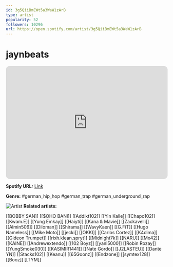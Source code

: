 ```yaml
---
id: 3g5QiiBmEWt5a3WaW1zArB
type: artist
popularity: 52
followers: 10296
url: https://open.spotify.com/artist/3g5QiiBmEWt5a3WaW1zArB
---
```

# jaynbeats

<iframe style="border-radius:12px" src="https://open.spotify.com/embed/artist/3g5QiiBmEWt5a3WaW1zArB" width="100%" height="352" frameBorder="0" allowfullscreen="" allow="autoplay; clipboard-write; encrypted-media; fullscreen; picture-in-picture" loading="lazy"></iframe>

**Spotify URL:** [Link](https://open.spotify.com/artist/3g5QiiBmEWt5a3WaW1zArB)

**Genre:**  #german_hip_hop #german_trap #german_underground_rap

![Artist](https://i.scdn.co/image/ab6761610000e5ebcc83ac218ef56f68cbcb1b49)
**Related artists:**

[[BOBBY SAN]]
[[$OHO BANI]]
[[Addikt102]]
[[Yin Kalle]]
[[Chapo102]]
[[Kwam.E]]
[[Yung Emkay]]
[[Haiyti]]
[[Kana & Mavie]]
[[Zackavelli]]
[[Almin506]]
[[Diloman]]
[[Shirama]]
[[WavyKaen]]
[[G.FiT]]
[[Hugo Nameless]]
[[Mike Moto]]
[[jecki]]
[[OKKI]]
[[Carlos Cortez]]
[[K4dima]]
[[Gideon Trumpet]]
[[rixh.klean.spryt]]
[[Midnight7k]]
[[NARU]]
[[Mx42]]
[[KAINE]]
[[Andrewextendo]]
[[102 Boyz]]
[[yani5000]]
[[Robin Rozay]]
[[YungSmoke030]]
[[KASIMIR1441]]
[[Nate Gordo]]
[[J2LASTEU]]
[[Dante YN]]
[[Stacks102]]
[[Keanu]]
[[65Goonz]]
[[Endzone]]
[[symtex128]]
[[Booz]]
[[TYM]]
